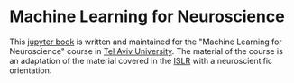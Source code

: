# Machine Learning for Neuroscience

This [jupyter book](https://jupyterbook.org/intro.html) is written and
maintained for the "Machine Learning for Neuroscience" course in
[Tel Aviv University](https://english.tau.ac.il/). The material of the course
is an adaptation of the material covered in the [ISLR][1] with a
neuroscientific orientation.

[1]: http://faculty.marshall.usc.edu/gareth-james/ISL/ "An Introduction to Statistical Learning with Applications in R"
